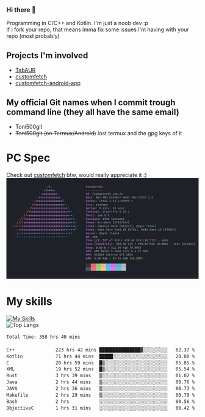 ### Hi there 👋

Programming in C/C++ and Kotlin. I'm just a noob dev :p\
If i fork your repo, that means imma fix some issues I'm having with your repo (most probably)

## Projects I'm involved
 - [TabAUR](https://github.com/BurntRanch/TabAUR)
 - [customfetch](https://github.com/Toni500github/customfetch)
 - [customfetch-android-app](https://github.com/Toni500github/customfetch-android-app)

## My official Git names when I commit trough command line (they all have the same email)
* Toni500git
* ~~Toni500git (on Termux/Android)~~ lost termux and the gpg keys of it

# PC Spec
Check out [customfetch](https://github.com/Toni500github/customfetch) btw, would really appreciate it :)
![screenshot.png](https://github.com/Toni500github/customfetch/raw/main/screenshot.png)

# My skills
[![My Skills](https://skillicons.dev/icons?i=cpp,bash,kotlin,androidstudio,arch,linux&theme=light)](https://skillicons.dev)\
![Top Langs](https://github-readme-stats.vercel.app/api/top-langs/?username=Toni500github&layout=compact)

<!--START_SECTION:waka-->

```txt
Total Time: 358 hrs 40 mins

C++               223 hrs 42 mins ███████████████▓░░░░░░░░░   62.37 %
Kotlin            71 hrs 44 mins  █████░░░░░░░░░░░░░░░░░░░░   20.00 %
C                 20 hrs 59 mins  █▒░░░░░░░░░░░░░░░░░░░░░░░   05.85 %
XML               19 hrs 52 mins  █▒░░░░░░░░░░░░░░░░░░░░░░░   05.54 %
Rust              3 hrs 39 mins   ▒░░░░░░░░░░░░░░░░░░░░░░░░   01.02 %
Java              2 hrs 44 mins   ▒░░░░░░░░░░░░░░░░░░░░░░░░   00.76 %
JAVA              2 hrs 36 mins   ▒░░░░░░░░░░░░░░░░░░░░░░░░   00.73 %
Makefile          2 hrs 29 mins   ▒░░░░░░░░░░░░░░░░░░░░░░░░   00.70 %
Bash              2 hrs           ░░░░░░░░░░░░░░░░░░░░░░░░░   00.56 %
ObjectiveC        1 hrs 31 mins   ░░░░░░░░░░░░░░░░░░░░░░░░░   00.42 %
```

<!--END_SECTION:waka-->
